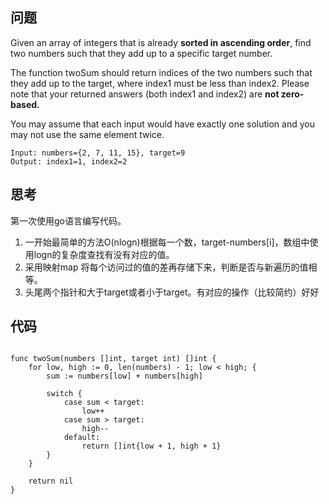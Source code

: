 ## 问题

Given an array of integers that is already **sorted in ascending order**, find two numbers such that they add up to a specific target number.

The function twoSum should return indices of the two numbers such that they add up to the target, where index1 must be less than index2. Please note that your returned answers (both index1 and index2) are **not zero-based.**

You may assume that each input would have exactly one solution and you may not use the same element twice.

```
Input: numbers={2, 7, 11, 15}, target=9
Output: index1=1, index2=2
```

## 思考

第一次使用go语言编写代码。

1. 一开始最简单的方法O(nlogn)根据每一个数，target-numbers\[i\]，数组中使用logn的复杂度查找有没有对应的值。
2. 采用映射map 将每个访问过的值的差再存储下来，判断是否与新遍历的值相等。
3. 头尾两个指针和大于target或者小于target。有对应的操作（比较简约）好好

## 代码

```

func twoSum(numbers []int, target int) []int {
    for low, high := 0, len(numbers) - 1; low < high; {
        sum := numbers[low] + numbers[high]
        
        switch {
            case sum < target:
                low++
            case sum > target:
                high--
            default:
                return []int{low + 1, high + 1}
        }
    }
    
    return nil
}

```

